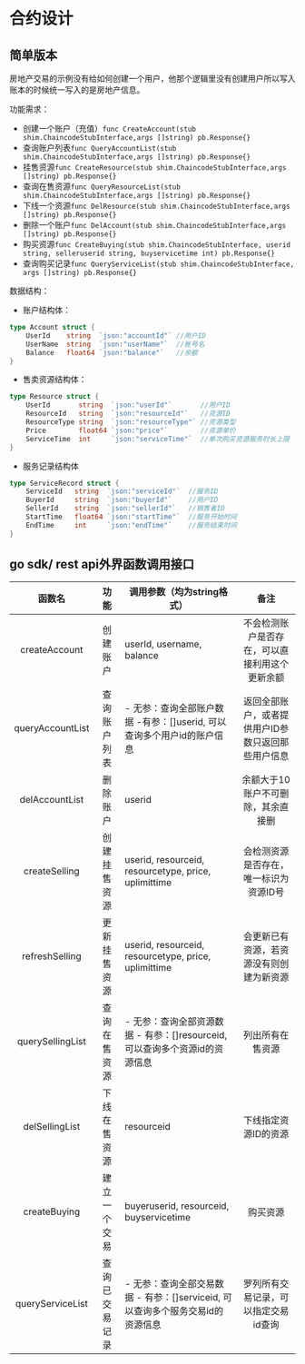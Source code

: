 # 合约设计

## 简单版本

房地产交易的示例没有给如何创建一个用户，他那个逻辑里没有创建用户所以写入账本的时候统一写入的是房地产信息。

功能需求：

- 创建一个账户（充值）`func CreateAccount(stub shim.ChaincodeStubInterface,args []string) pb.Response{}`
- 查询账户列表`func QueryAccountList(stub shim.ChaincodeStubInterface,args []string) pb.Response{}`
- 挂售资源`func CreateResource(stub shim.ChaincodeStubInterface,args []string) pb.Response{}`
- 查询在售资源`func QueryResourceList(stub shim.ChaincodeStubInterface,args []string) pb.Response{}`
- 下线一个资源`func DelResource(stub shim.ChaincodeStubInterface,args []string) pb.Response{}`
- 删除一个账户`func DelAccount(stub shim.ChaincodeStubInterface,args []string) pb.Response{}`
- 购买资源`func CreateBuying(stub shim.ChaincodeStubInterface, userid string, selleruserid string, buyservicetime int) pb.Response{}`
- 查询购买记录`func QueryServiceList(stub shim.ChaincodeStubInterface, args []string) pb.Response{}`

数据结构：

- 账户结构体：

```go
type Account struct {
	UserId    string  `json:"accountId"` //用户ID
	UserName  string  `json:"userName"`  //账号名
	Balance   float64 `json:"balance"`   //余额
}
```

- 售卖资源结构体：

```go
type Resource struct {
    UserId	     string  `json:"userId"`       //用户ID
	ResourceId   string  `json:"resourceId"`   //资源ID
    ResourceType string  `json:"resourceType"` //资源类型
	Price        float64 `json:"price"`        //资源单价
	ServiceTime  int     `json:"serviceTime"`  //单次购买资源服务时长上限
}
```

- 服务记录结构体

```go
type ServiceRecord struct {
    ServiceId	string  `json:"serviceId"`  //服务ID
	BuyerId     string  `json:"buyerId"`    //用户ID
    SellerId    string  `json:"sellerId"`   //销售者ID
	StartTime   float64 `json:"startTime"`  //服务开始时间
	EndTime     int     `json:"endTime"`    //服务结束时间
}
```

## go sdk/ rest api外界函数调用接口

|      函数名      |      功能      | 调用参数（均为string格式）                                   |                        备注                        |
| :--------------: | :------------: | ------------------------------------------------------------ | :------------------------------------------------: |
|  createAccount   |    创建账户    | userId, username, balance                                    |   不会检测账户是否存在，可以直接利用这个更新余额   |
| queryAccountList |  查询账户列表  | - 无参：查询全部账户数据 -有参：[]userid, 可以查询多个用户id的账户信息 | 返回全部账户，或者提供用户ID参数只返回那些用户信息 |
|  delAccountList  |    删除账户    | userid                                                       |         余额大于10账户不可删除，其余直接删         |
|  createSelling   |  创建挂售资源  | userid, resourceid, resourcetype, price, uplimittime         |       会检测资源是否存在，唯一标识为资源ID号       |
|  refreshSelling  |  更新挂售资源  | userid, resourceid, resourcetype, price, uplimittime         |      会更新已有资源，若资源没有则创建为新资源      |
| querySellingList |  查询在售资源  | - 无参：查询全部资源数据 - 有参：[]resourceid, 可以查询多个资源id的资源信息 |                  列出所有在售资源                  |
|  delSellingList  |  下线在售资源  | resourceid                                                   |                下线指定资源ID的资源                |
|   createBuying   |  建立一个交易  | buyeruserid, resourceid, buyservicetime                      |                      购买资源                      |
| queryServiceList | 查询已交易记录 | - 无参：查询全部交易数据 - 有参：[]serviceid, 可以查询多个服务交易id的资源信息 |        罗列所有交易记录，可以指定交易id查询        |

